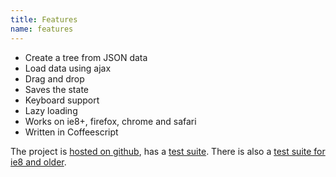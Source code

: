```yaml
---
title: Features
name: features
---
```


* Create a tree from JSON data
* Load data using ajax
* Drag and drop
* Saves the state
* Keyboard support
* Lazy loading
* Works on ie8+, firefox, chrome and safari
* Written in Coffeescript

The project is [hosted on github](https://github.com/mbraak/jqTree), has a [test suite](test/test.html). There is also a [test suite for ie8 and older](test/test_jquery_1.html).
